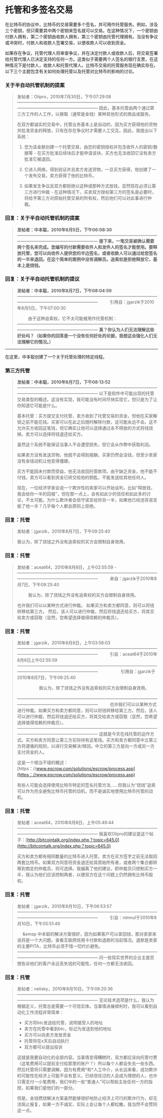 # 托管和多签名交易


在比特币的协议中，比特币的交易需要多个签名，并可用作托管服务。例如，涉及三个密钥，但只需要其中两个密钥来签名就可以交易。在这种情况下，一个密钥由付款人拥有，第二个密钥由收款人拥有，第三个密钥由托管代理拥有。当没有争议或冲突时，付款人和收款人签署交易，以便收款人可以收到资金。

如果存在争议，托管代理人将审查争议，并在决定付款人或收款人后，将交易签署给托管代理人已决定支持的任何一方。这类似于需要两个人签名的银行支票，在这种情况下是付款人，收款人和托管代理人。比特币交易的托管服务现在确实存在。以下三个主题包含有关如何处理托管以及托管对比特币的影响的讨论。

### 关于半自动托管机制的提案

> 发帖者：Olipro，2010年7月30日，下午07:29:08
> ————————————————————————————————————————————————————
> 因此，基本托管由两个通过第三方工作的人工作，以换取（通常是金钱）某种其他形式的商品或服务。
>
> 在双方都诚实的交易中，托管业务基本上是自动的，因为买方获得他的货物并批准资金的释放，只有在存在争议时才需要人工交互。因此，我提出以下系统：
>
> 1. 您为该金额创建一个托管交易，由您的密钥授权并包含收件人的密钥/数据等 - 在买方批准后续块后才能申请该块，买方也无法收回它没有卖方批准它被退回。
>
> 2. 它进入网络，得到验证并且卖方发送货物，一旦买方获得，他创建了一个发布交易，卖方获得了他的比特币。
>
> 3. 如果发生争议且双方都拒绝以这种或那种方式放钱，显然现在必须让第三方进行仲裁 - 在这种情况下，买卖双方授权第三方的签名是必要时，将给予第三方对原始托管交易的所有权，然后他们可以对此事进行仲裁。

### 回复：关于半自动托管机制的提案

> **发帖者：中本聪，2010年8月5日，下午06:08:30**
> ————————————————————————————————————————————————————
> **接下来，一笔交易被确认需要两个签名来完成。您编写的付款需要收件人和发件人的签名才能使用。要释放托管，您可以向收件人提供您的半边签名，或者收款人可以通过给您签名的一半来退回。在这个简单的案例中没有调解员。追索权是拒绝释放它，基本上是烧钱。**

### 回复：关于半自动托管机制的提议

> **发帖者：中本聪，2010年8月7日，下午08:04:59**
> ————————————————————————————————————————————————————
> &emsp; &emsp; 引用自：jgarzik于2010年8月5日，下午07:00:30
>
> &emsp; &emsp; 由于这种追索权，它不太可能被用作托管机制：
> ————————————————————————————————————————————————————
> **真？你认为人们无法理解这些好处吗？（如果你的回答是一个没有任何好处的论据，我想这会强化人们无法理解它的情况。）**

---

在这里，中本聪创建了一个关于托管处理的特定线程。

### 第三方托管

> **发帖者：中本聪，2010年8月7日，下午08:13:52**
> ————————————————————————————————————————————————————
> 以下是软件中可能出现的托管交易类型的概述。这没有实现，我可能没有时间尽快实现它，但只是为了让你知道它可能是什么。
>
> 基本托管：买方提交支付托管，卖方收到了托管交易的资金，但他在买家解锁之前不能花钱。买家可以在此之后随时解除付款，这可能永远不会。这不允许买方收回这笔钱，但它确实让他可以选择通过永不释放的方式将钱烧掉。卖方可以选择将钱退还给买方。
>
> 虽然这个系统不能保证当事人不会遭受损失，但它会从作弊中获取利润。
>
> 如果卖方没有发送货物，他就不会得到报酬。买家仍然会没钱，但至少卖家没有金钱动机让他变得僵硬。
>
> 买方不能因未付款而受益，他无法收回托管款项。由于缺乏资金，他不能不付钱。卖方可以看到资金已转交给他的钥匙，不能发送给其他任何人。
>
> 现在，一位经济学家会说一个欺诈性的卖家可以开始谈判，比如“释放钱，我会给你一半的回报”，但在那一点上，会有如此少的信任和如此多的讨论，不太可能。为什么欺诈者会信守诺言给你另一半，如果他已经违背诺言偷了他一半？几乎每个人都会原则上拒绝。

### 回复：托管

> 发帖者：jgarzik，2010年8月7日，下午09:25:40
> 
> 我认为，除了烧钱之外没有追索权的买方会限制自身效用。

### 回复：托管

> 发帖者：aceat64，2010年8月8日，上午02:55:59
> -————————————————————————————————————————————————————
> &emsp; &emsp; 来自：jgarzik于2010年8月7日，下午09:25:40
>
> &emsp; &emsp; 我认为，除了烧钱之外没有追索权的买方会限制自身效用。
>
> 也许我们可以以某种方式进行仲裁。 如果买方和卖方都同意，则可以将钱转移给第三方。 然后，该人可以进行仲裁，然后将钱退还给买方，将其交给卖方或窃取（显然，您希望选择值得信赖的仲裁员）。

### 回复：托管

> 发帖者：jgarzik，2010年8月8日，上午03:58:03
> ————————————————————————————————————————————————————
> &emsp; &emsp; 引自：aceat64于2010年8月8日上午02:55:59
> &emsp; &emsp; ————————————————————————————————————————————————————
> &emsp; &emsp; &emsp; &emsp; 引用自：jgarzik于2010年8月7日，下午09:25:40
>
> &emsp; &emsp; &emsp; &emsp; 我认为，除了烧钱之外没有追索权的买方会限制自身效用。
> &emsp; &emsp; &emsp; &emsp; ————————————————————————————————————————————————————
> &emsp; &emsp; 也许我们可以以某种方式进行仲裁。如果买方和卖方都同意，则可以将钱转移给第三方。然后，该人可以进行仲裁，然后将钱退还给买方，将其交给卖方或窃取（显然，您希望选择值得信赖的仲裁员）。
> &emsp; &emsp; ————————————————————————————————————————————————————
> 这就是今天在线托管的运作方式。买方和卖方同意让第三方实际持有这笔钱。买方和卖方都同意中立第三方将遵循的规则，以进行交易解决/赎回。中立的第三方是向一方或另一方支付资金的人。
>
> 这是一个相当不错的概述：[https：//www.escrow.com/solutions/escrow/process.asp](https：//www.escrow.com/solutions/escrow/process.asp)
>
> 有些人可能会选择使用比特币特定的签名托管方法......但我认为“烧钱”追索可以作为完全避免比特币托管的动机，而不是诚实地使用比特币托管的动机。

### 回复：托管

> 发帖者：aceat64，2010年8月8日，上午05:49:44
> ————————————————————————————————————————————————————
> 我喜欢Olipro的建议是这个帖子：[http://bitcointalk.org/index.php？topic=645.0](http://bitcointalk.org/index.php？topic=645.0)
> 
> 买方和卖方都有相同数量的比特币进入托管，卖方在买方签字之前无法取回两套比特币。如果双方同意将资金退还给其原始所有者，或者两个集合都转移到商定的仲裁员，则可选择。我偏离了他的建议，即仲裁员只控制买方一半，我认为他们应该控制两者，以便双方在这个问题上仍然拥有比特币股权。

### 回复：托管

> 发帖者：jgarzik，2010年8月10日，下午06:53:57
> ————————————————————————————————————————————————————
> &emsp; &emsp; 引自：nimnul于2010年8月10日，下午05:51:49
>
> &emsp; &emsp 中本聪的解决方案很好，因为如果客户可以拿回钱，那对卖家来说将是一个大问题。查看互联网信用卡付款和退款的当前情况。退款是卖家的主要PITA，比特币必须不惜一切代价避免。
> &emsp; &emsp; ————————————————————————————————————————————————————
问一些现实世界的企业主是否想告诉他们的客户永远丢失钱的可能性，任何一方都无法收回。

### 回复：托管

> 发帖者：nelisky，2010年8月10日，下午08:20:36
> ————————————————————————————————————————————————————
> 无论技术选项是什么，我认为根据定义，托管总是需要一个可信实体。当事情进展顺利时，我可以看到自动化工作流程非常简单：
>
> * 买方将btc发送给托管，说明接受人的地址
> * 卖方在托管中看到btc，标记为发送到他的地址
> * 买方可以向卖方发放资金
> * 托管将在x天后自动执行
> * 双方都可以提出投诉
>
> 这就是我要自动化的全部内容。当事情变得糟糕时，双方都应该向托管付费（这笔费用可以提前支付给那里的账户？）所以每个人都会失去一些东西。然后托管将只需要调解。因为有费用\*和\*人工中介，从长远来看，成功欺诈的可能性在经济上可能不会有意义。已经信任过的人会成为理想的人，也许只需支付一小笔费用，我们中的一些“普通人”可以帮助主张任何一方的指控，如果我们是他们的一部分。
> 
> 但是，金钱燃烧解决方案虽然能够很好地防止经济上可行的欺诈行为，却无法阻止报复，如果一方不诚实，实际上会让每个人都松散。我当然不会赞同这一点。















